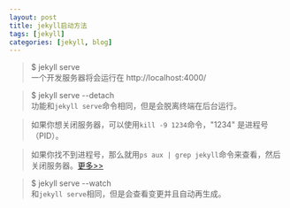 ```yaml
---
layout: post
title: jekyll启动方法
tags: [jekyll]
categories: [jekyll, blog]
---
```




> $ jekyll serve <br>
> 一个开发服务器将会运行在 http://localhost:4000/

> $ jekyll serve --detach <br>
> 功能和`jekyll serve`命令相同，但是会脱离终端在后台运行。

> 如果你想关闭服务器，可以使用`kill -9 1234`命令，"1234" 是进程号（PID）。

> 如果你找不到进程号，那么就用`ps aux | grep jekyll`命令来查看，然后关闭服务器。[更多>>](http://unixhelp.ed.ac.uk/>shell/jobz5.html)

> $ jekyll serve --watch <br>
> 和`jekyll serve`相同，但是会查看变更并且自动再生成。

